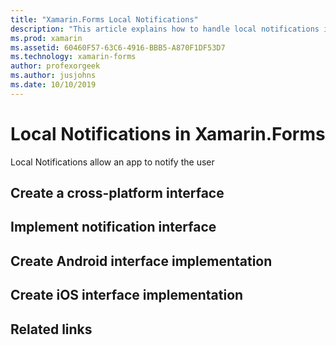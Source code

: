 ```yaml
---
title: "Xamarin.Forms Local Notifications"
description: "This article explains how to handle local notifications in Xamarin.Forms."
ms.prod: xamarin
ms.assetid: 60460F57-63C6-4916-BBB5-A870F1DF53D7
ms.technology: xamarin-forms
author: profexorgeek
ms.author: jusjohns
ms.date: 10/10/2019
---
```


# Local Notifications in Xamarin.Forms

Local Notifications allow an app to notify the user

## Create a cross-platform interface

## Implement notification interface

## Create Android interface implementation

## Create iOS interface implementation

## Related links